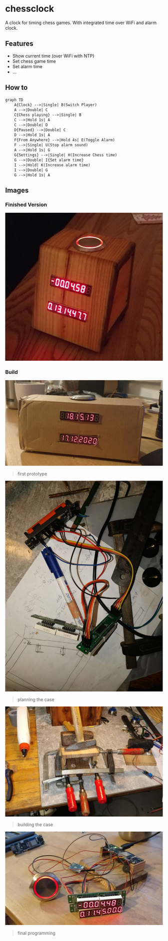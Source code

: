 # chessclock

A clock for timing chess games.
With integrated time over WiFi and alarm clock.

## Features

- Show current time (over WiFi with NTP)
- Set chess game time
- Set alarm time
- ...

## How to

```mermaid
graph TD
    A{Clock} -->|Single| B(Switch Player)
    A -->|Double| C
    C{Chess playing} -->|Single| B
    C -->|Hold 1s| A
    C -->|Double| D
    D{Paused} -->|Double| C
    D -->|Hold 1s| A
    F{From Anywhere} -->|Hold 4s| E(Toggle Alarm)
    F -->|Single| U(Stop alarm sound)
    A -->|Hold 1s| G
    G{Settings} -->|Single| H(Increase Chess time)
    G -->|Double| I{Set alarm time}
    I -->|Hold| K(Increase alarm time)
    I -->|Double| G
    G -->|Hold 1s| A
```

## Images

### Finished Version

![finished version](images/3.jpg)

### Build

![prototype 1](images/1.jpg)

> first prototype

![case](images/4.jpg)

> planning the case

![case 2](images/5.jpg)

> building the case

![build 1](images/2.jpg)

> final programming